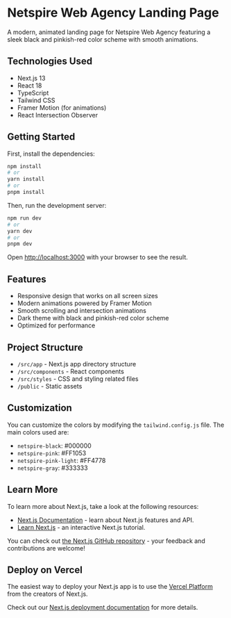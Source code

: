 # Netspire Web Agency Landing Page

A modern, animated landing page for Netspire Web Agency featuring a sleek black and pinkish-red color scheme with smooth animations.

## Technologies Used

- Next.js 13
- React 18
- TypeScript
- Tailwind CSS
- Framer Motion (for animations)
- React Intersection Observer

## Getting Started

First, install the dependencies:

```bash
npm install
# or
yarn install
# or
pnpm install
```

Then, run the development server:

```bash
npm run dev
# or
yarn dev
# or
pnpm dev
```

Open [http://localhost:3000](http://localhost:3000) with your browser to see the result.

## Features

- Responsive design that works on all screen sizes
- Modern animations powered by Framer Motion
- Smooth scrolling and intersection animations
- Dark theme with black and pinkish-red color scheme
- Optimized for performance

## Project Structure

- `/src/app` - Next.js app directory structure
- `/src/components` - React components
- `/src/styles` - CSS and styling related files
- `/public` - Static assets

## Customization

You can customize the colors by modifying the `tailwind.config.js` file. The main colors used are:

- `netspire-black`: #000000
- `netspire-pink`: #FF1053
- `netspire-pink-light`: #FF4778
- `netspire-gray`: #333333

## Learn More

To learn more about Next.js, take a look at the following resources:

- [Next.js Documentation](https://nextjs.org/docs) - learn about Next.js features and API.
- [Learn Next.js](https://nextjs.org/learn) - an interactive Next.js tutorial.

You can check out [the Next.js GitHub repository](https://github.com/vercel/next.js) - your feedback and contributions are welcome!

## Deploy on Vercel

The easiest way to deploy your Next.js app is to use the [Vercel Platform](https://vercel.com/new?utm_medium=default-template&filter=next.js&utm_source=create-next-app&utm_campaign=create-next-app-readme) from the creators of Next.js.

Check out our [Next.js deployment documentation](https://nextjs.org/docs/app/building-your-application/deploying) for more details.
